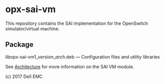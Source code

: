 # opx-sai-vm
This repository contains the SAI implementation for the OpenSwitch simulator/virtual machine.

## Package
libopx-sai-vm1\_*version*\_*arch*.deb — Configuration files and utility libraries  

See [Architecture](https://github.com/open-switch/opx-docs/wiki/Architecture) for more information on the SAI VM module.

(c) 2017 Dell EMC
